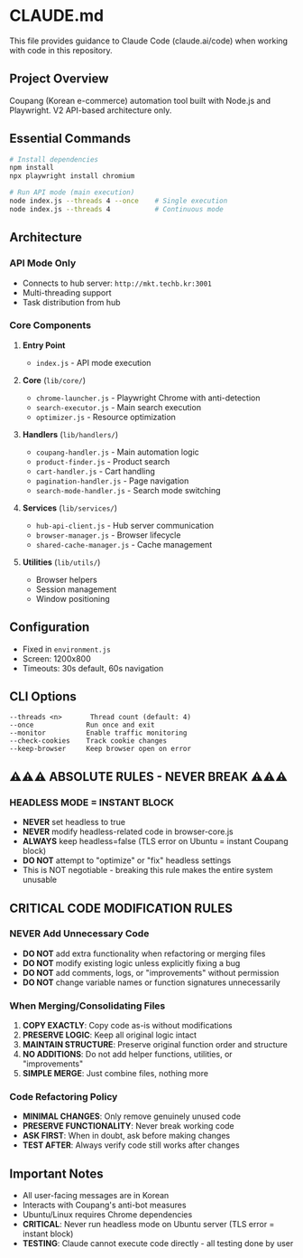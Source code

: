 # CLAUDE.md

This file provides guidance to Claude Code (claude.ai/code) when working with code in this repository.

## Project Overview

Coupang (Korean e-commerce) automation tool built with Node.js and Playwright. V2 API-based architecture only.

## Essential Commands

```bash
# Install dependencies
npm install
npx playwright install chromium

# Run API mode (main execution)
node index.js --threads 4 --once    # Single execution
node index.js --threads 4           # Continuous mode
```

## Architecture

### API Mode Only
- Connects to hub server: `http://mkt.techb.kr:3001`
- Multi-threading support
- Task distribution from hub

### Core Components

1. **Entry Point**
   - `index.js` - API mode execution

2. **Core** (`lib/core/`)
   - `chrome-launcher.js` - Playwright Chrome with anti-detection
   - `search-executor.js` - Main search execution
   - `optimizer.js` - Resource optimization

3. **Handlers** (`lib/handlers/`)
   - `coupang-handler.js` - Main automation logic
   - `product-finder.js` - Product search
   - `cart-handler.js` - Cart handling
   - `pagination-handler.js` - Page navigation
   - `search-mode-handler.js` - Search mode switching

4. **Services** (`lib/services/`)
   - `hub-api-client.js` - Hub server communication
   - `browser-manager.js` - Browser lifecycle
   - `shared-cache-manager.js` - Cache management

5. **Utilities** (`lib/utils/`)
   - Browser helpers
   - Session management
   - Window positioning

## Configuration

- Fixed in `environment.js`
- Screen: 1200x800
- Timeouts: 30s default, 60s navigation

## CLI Options

```
--threads <n>       Thread count (default: 4)
--once             Run once and exit
--monitor          Enable traffic monitoring
--check-cookies    Track cookie changes
--keep-browser     Keep browser open on error
```

## ⚠️⚠️⚠️ ABSOLUTE RULES - NEVER BREAK ⚠️⚠️⚠️

### HEADLESS MODE = INSTANT BLOCK
- **NEVER** set headless to true
- **NEVER** modify headless-related code in browser-core.js
- **ALWAYS** keep headless=false (TLS error on Ubuntu = instant Coupang block)
- **DO NOT** attempt to "optimize" or "fix" headless settings
- This is NOT negotiable - breaking this rule makes the entire system unusable

## CRITICAL CODE MODIFICATION RULES

### NEVER Add Unnecessary Code
- **DO NOT** add extra functionality when refactoring or merging files
- **DO NOT** modify existing logic unless explicitly fixing a bug
- **DO NOT** add comments, logs, or "improvements" without permission
- **DO NOT** change variable names or function signatures unnecessarily

### When Merging/Consolidating Files
1. **COPY EXACTLY**: Copy code as-is without modifications
2. **PRESERVE LOGIC**: Keep all original logic intact
3. **MAINTAIN STRUCTURE**: Preserve original function order and structure
4. **NO ADDITIONS**: Do not add helper functions, utilities, or "improvements"
5. **SIMPLE MERGE**: Just combine files, nothing more

### Code Refactoring Policy
- **MINIMAL CHANGES**: Only remove genuinely unused code
- **PRESERVE FUNCTIONALITY**: Never break working code
- **ASK FIRST**: When in doubt, ask before making changes
- **TEST AFTER**: Always verify code still works after changes

## Important Notes

- All user-facing messages are in Korean
- Interacts with Coupang's anti-bot measures
- Ubuntu/Linux requires Chrome dependencies
- **CRITICAL**: Never run headless mode on Ubuntu server (TLS error = instant block)
- **TESTING**: Claude cannot execute code directly - all testing done by user